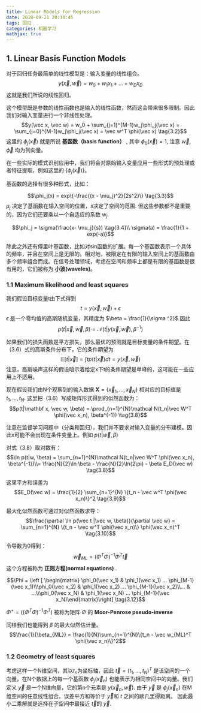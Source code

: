 ```yaml
---
title: Linear Models for Regression
date: 2018-09-21 20:10:45
tags: 回归
categories: 机器学习
mathjax: true
---
```

## 1. Linear Basis Function Models

对于回归任务最简单的线性模型是：输入变量的线性组合。
$$y(\vec x, \vec w) = w_0+ w_1x_1 + ... + w_Dx_D \tag{3.1}$$
这就是我们所说的线性回归。

这个模型既是参数的线性函数也是输入的线性函数，然而这会带来很多限制。因此我们对输入变量进行一个非线性处理。
$$y(\vec x, \vec w) = w_0 + \sum_{j=1}^{M-1}w_j\phi_j(\vec x) = \sum_{j=0}^{M-1}w_j\phi_j(\vec x) = \vec w^T \phi(\vec x) \tag{3.2}$$
这里的 $\phi_j(\vec x)$ 就是所说 **基函数（basis function）** , 其中 $\phi_0(\vec x) = 1$, 注意 $\vec w, \vec \phi$ 均为列向量。

在一些实际的模式识别应用中，我们将会对原始输入变量应用一些形式的预处理或者特征提取，例如这里的 $\{\phi_j(\vec x)\}$。

基函数的选择有很多种形式，比如：

$$\phi_j(x) = exp\{-\frac{(x - \mu_j)^2}{2s^2}\} \tag{3.3}$$
$\mu_j$ 决定了基函数在输入空间的位置，$s$决定了空间的范围. 但这些参数都不是重要的，因为它们还要乘以一个自适应的系数 $w_j$.

$$\phi_j = \sigma(\frac{x- \mu_j}{s}) \tag{3.4}\\ \sigma(a) = \frac{1}{1 + exp(-a)}$$

除此之外还有傅里叶基函数，比如对sin函数的扩展。每一个基函数表示一个具体的频率，并且在空间上是无限的。相对地，被限定在有限的输入空间上的基函数由多个频率组合而成。在信号处理领域，考虑在空间和频率上都是有限的基函数是很有用的，它们被称为 **小波(waveles)**。

### 1.1 Maximum likelihood and least squares

我们假设目标变量t由下式得到
$$t = y(\vec x, \vec w) + \epsilon \tag{3.5}$$
$\epsilon$ 是一个零均值的高斯随机变量，其精度为 $\beta = \frac{1}{\sigma ^2}$
因此
$$p(t|\vec x, \vec w, \beta) = \mathcal N(t|y(\vec x, \vec w), \beta^{-1}) \tag{3.6}$$

如果我们的损失函数是平方损失，那么最优的预测就是目标变量的条件期望。在（3.6）式的高斯条件分布下，它的条件期望为
$$\mathbb E[t|\vec x] = \int tp(t|\vec x)dt = y(\vec x, \vec w) \tag{3.7}$$
注意，高斯噪声这样的假设暗示着给定x下t的条件期望是单峰的，这可能在一些应用上不适用。

现在假设我们由N个观察到的输入数据 $\mathbf X = \{\vec x_1, ..., \vec x_N\}$ 相对应的目标值是 $t_1, ..., t_N$. 这里把（3.6）写成矩阵形式得到的似然函数为：
$$p(t|\mathbf x, \vec w, \beta) = \prod_{n=1}^{N}\mathcal N(t_n|\vec W^T \phi(\vec x_n), \beta^{-1}) \tag{3.8}$$

注意在监督学习问题中（分类和回归），我们并不要求对输入变量的分布建模。因此x可能不会出现在条件变量上。例如 $p(t|\vec w, \beta)$

对式（3.8）取对数有：
$$\ln p(t|w, \beta) = \sum_{n=1}^{N}\mathcal N(t_n|\vec W^T \phi(\vec x_n), \beta^{-1})\\= \frac{N}{2}\ln \beta - \frac{N}{2}\ln(2\pi) - \beta E_D(\vec w) \tag{3.8}$$

这里平方和误差为
$$E_D(\vec w) = \frac{1}{2} \sum_{n=1}^{N} \{t_n - \vec w^T \phi(\vec x_n)\}^2 \tag{3.9}$$

最大化似然函数可通过对似然函数求导：
$$\frac{\partial \ln p(\vec t |\vec w, \beta)}{\partial \vec w} = \sum_{n=1}^{N} \{t_n - \vec w^T \phi(\vec x_n)\} \phi(\vec x_n)^T \tag{3.10}$$

令导数为0得到：
$$\vec w_{ML} = (\Phi ^T \Phi)^{-1} \Phi ^T \vec t \tag{3.11}$$
这个方程被称为 **正则方程(normal equations)** .

$$\Phi = \left [ \begin{matrix} \phi_0(\vec x_1) & \phi_1(\vec x_1) ... \phi_{M-1}(\vec x_1)\\\phi_0(\vec x_2) & \phi_1(\vec x_2) ... \phi_{M-1}(\vec x_2)\\... & ...\\\phi_0(\vec x_N) & \phi_1(\vec x_N) ... \phi_{M-1}(\vec x_N)\end{matrix}\right] \tag{3.12}$$

$\Phi ^+ = ((\Phi ^T \Phi)^{-1} \Phi ^T)$ 被称为矩阵 $\Phi$ 的 **Moor-Penrose pseudo-inverse**

同样我们也能得到 $\beta$ 的最大似然估计量。
$$\frac{1}{\beta_{ML}} = \frac{1}{N}\sum_{n=1}^{N}\{t_n - \vec w_{ML}^T \phi(\vec x_n)\}^2$$

### 1.2 Geometry of least squares

考虑这样一个N维空间，其以$t_n$为坐标轴，因此 $\vec t = (t_1, ..., t_N)^T$ 是该空间的一个向量。在N个数据上的每一个基函数 $\phi_j(\vec x_n)$ 也能表示为相同空间中的向量。我们定义 $\vec y$ 是一个N维向量，它的第n个元素是 $y(\vec x_n, \vec w)$. 由于 $\vec y$ 是 $\phi_j(\vec x_n)$ 在M维空间的任意线性组合。误差平方和等价于 $\vec y$和 $t$ 之间的欧几里得距离。 因此最小二乘解就是选择在子空间中最接近 $\vec t$的 $\vec y$.
